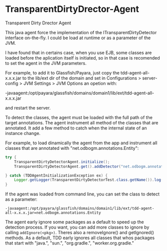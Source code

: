 # TransparentDirtyDrector-Agent
Transparent Dirty Drector Agent

This java agent force the implementation of the ITransparentDirtyDetector interface on-the-fly. I could be load at runtime or as a parameter of the JVM.

I have found that in certains case, when you use EJB, some classes are loaded before the aplication itself is initiated, so in that case is recomended to set the agent in the JVM parameters.

For example, to add it to Glassfish/Payara, just copy the tdd-agent-all-x.x.x.jar to the lib/ext dir of the domain and set in Configurations > server-config > JVM Settings > JVM Options an opetion with:
  
-javaagent:/opt/payara/glassfish/domains/domain1/lib/ext/tdd-agent-all-x.x.x.jar

and restart the server.

To detect the classes, the agent must be loaded with the full path of the target annotations. The agent instrument all method of the classes that are annotated. It add a few method to catch when the internal state of an instance change.

For example, to load dinamically the agent from the app and instrument all classes that are annotated with "net.odbogm.annotations.Entity":

```Java
try {
    TransparentDirtyDetectorAgent.initialize();
    TransparentDirtyDetectorAgent.get().addDetector("net.odbogm.annotations.Entity") ;

} catch (TDDAgentInitializationException ex) {
    Logger.getLogger(TransparentDirtyDetectorTest.class.getName()).log(Level.SEVERE, null, ex);
}
```

If the agent was loaded from command line, you can set the class to detect as a parameter:
```
-javaagent:/opt/payara/glassfish/domains/domain1/lib/ext/tdd-agent-all-x.x.x.jar=net.odbogm.annotations.Entity
```

The agent early ignore some packages as a default to speed up the detection process. If you want, you can add more classes to ignore by calling
`addIgnore(<pkg>)`. Theres also a removeIgnore() and getIgnored() methods.
As a default, TDD early ignores all classes that whos packages that start with "java.", "sun.", "org.gradle.", "worker.org.gradle."
